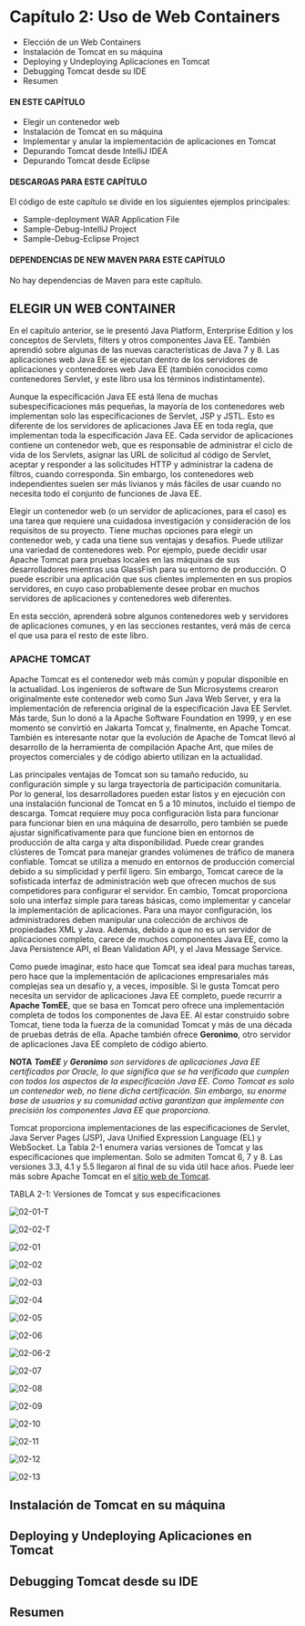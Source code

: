 # Capítulo 2: Uso de Web Containers

* Elección de un Web Containers
* Instalación de Tomcat en su máquina
* Deploying y Undeploying Aplicaciones en Tomcat
* Debugging Tomcat desde su IDE
* Resumen 

#### EN ESTE CAPÍTULO

* Elegir un contenedor web
* Instalación de Tomcat en su máquina
* Implementar y anular la implementación de aplicaciones en Tomcat
* Depurando Tomcat desde IntelliJ IDEA
* Depurando Tomcat desde Eclipse

#### DESCARGAS PARA ESTE CAPÍTULO

El código de este capítulo se divide en los siguientes ejemplos principales:

* Sample-deployment WAR Application File
* Sample-Debug-IntelliJ Project
* Sample-Debug-Eclipse Project

#### DEPENDENCIAS DE NEW MAVEN PARA ESTE CAPÍTULO

No hay dependencias de Maven para este capítulo.

## ELEGIR UN WEB CONTAINER

En el capítulo anterior, se le presentó Java Platform, Enterprise Edition y los conceptos de Servlets, filters y otros componentes Java EE. También aprendió sobre algunas de las nuevas características de Java 7 y 8. Las aplicaciones web Java EE se ejecutan dentro de los servidores de aplicaciones y contenedores web Java EE (también conocidos como contenedores Servlet, y este libro usa los términos indistintamente).

Aunque la especificación Java EE está llena de muchas subespecificaciones más pequeñas, la mayoría de los contenedores web implementan solo las especificaciones de Servlet, JSP y JSTL. Esto es diferente de los servidores de aplicaciones Java EE en toda regla, que implementan toda la especificación Java EE. Cada servidor de aplicaciones contiene un contenedor web, que es responsable de administrar el ciclo de vida de los Servlets, asignar las URL de solicitud al código de Servlet, aceptar y responder a las solicitudes HTTP y administrar la cadena de filtros, cuando corresponda. Sin embargo, los contenedores web independientes suelen ser más livianos y más fáciles de usar cuando no necesita todo el conjunto de funciones de Java EE.

Elegir un contenedor web (o un servidor de aplicaciones, para el caso) es una tarea que requiere una cuidadosa investigación y consideración de los requisitos de su proyecto. Tiene muchas opciones para elegir un contenedor web, y cada una tiene sus ventajas y desafíos. Puede utilizar una variedad de contenedores web. Por ejemplo, puede decidir usar Apache Tomcat para pruebas locales en las máquinas de sus desarrolladores mientras usa GlassFish para su entorno de producción. O puede escribir una aplicación que sus clientes implementen en sus propios servidores, en cuyo caso probablemente desee probar en muchos servidores de aplicaciones y contenedores web diferentes.

En esta sección, aprenderá sobre algunos contenedores web y servidores de aplicaciones comunes, y en las secciones restantes, verá más de cerca el que usa para el resto de este libro.

### APACHE TOMCAT

Apache Tomcat es el contenedor web más común y popular disponible en la actualidad. Los ingenieros de software de Sun Microsystems crearon originalmente este contenedor web como Sun Java Web Server, y era la implementación de referencia original de la especificación Java EE Servlet. Más tarde, Sun lo donó a la Apache Software Foundation en 1999, y en ese momento se convirtió en Jakarta Tomcat y, finalmente, en Apache Tomcat. También es interesante notar que la evolución de Apache de Tomcat llevó al desarrollo de la herramienta de compilación Apache Ant, que miles de proyectos comerciales y de código abierto utilizan en la actualidad.

Las principales ventajas de Tomcat son su tamaño reducido, su configuración simple y su larga trayectoria de participación comunitaria. Por lo general, los desarrolladores pueden estar listos y en ejecución con una instalación funcional de Tomcat en 5 a 10 minutos, incluido el tiempo de descarga. Tomcat requiere muy poca configuración lista para funcionar para funcionar bien en una máquina de desarrollo, pero también se puede ajustar significativamente para que funcione bien en entornos de producción de alta carga y alta disponibilidad. Puede crear grandes clústeres de Tomcat para manejar grandes volúmenes de tráfico de manera confiable. Tomcat se utiliza a menudo en entornos de producción comercial debido a su simplicidad y perfil ligero. Sin embargo, Tomcat carece de la sofisticada interfaz de administración web que ofrecen muchos de sus competidores para configurar el servidor. En cambio, Tomcat proporciona solo una interfaz simple para tareas básicas, como implementar y cancelar la implementación de aplicaciones. Para una mayor configuración, los administradores deben manipular una colección de archivos de propiedades XML y Java. Además, debido a que no es un servidor de aplicaciones completo, carece de muchos componentes Java EE, como la Java Persistence API, el Bean Validation API, y el Java Message Service.

Como puede imaginar, esto hace que Tomcat sea ideal para muchas tareas, pero hace que la implementación de aplicaciones empresariales más complejas sea un desafío y, a veces, imposible. Si le gusta Tomcat pero necesita un servidor de aplicaciones Java EE completo, puede recurrir a **Apache TomEE**, que se basa en Tomcat pero ofrece una implementación completa de todos los componentes de Java EE. Al estar construido sobre Tomcat, tiene toda la fuerza de la comunidad Tomcat y más de una década de pruebas detrás de ella. Apache también ofrece **Geronimo**, otro servidor de aplicaciones Java EE completo de código abierto.

**NOTA** ***TomEE** y **Geronimo** son servidores de aplicaciones Java EE certificados por Oracle, lo que significa que se ha verificado que cumplen con todos los aspectos de la especificación Java EE. Como Tomcat es solo un contenedor web, no tiene dicha certificación. Sin embargo, su enorme base de usuarios y su comunidad activa garantizan que implemente con precisión los componentes Java EE que proporciona*.

Tomcat proporciona implementaciones de las especificaciones de Servlet, Java Server Pages (JSP), Java Unified Expression Language (EL) y WebSocket. La Tabla 2-1 enumera varias versiones de Tomcat y las especificaciones que implementan. Solo se admiten Tomcat 6, 7 y 8. Las versiones 3.3, 4.1 y 5.5 llegaron al final de su vida útil hace años. Puede leer más sobre Apache Tomcat en el [sitio web de Tomcat](http://tomcat.apache.org/).

TABLA 2-1: Versiones de Tomcat y sus especificaciones

![02-01-T](images/02-01-T.png)

![02-02-T](images/02-02-T.png)

![02-01](images/02-01.png)

![02-02](images/02-02.png)

![02-03](images/02-03.png)

![02-04](images/02-04.png)

![02-05](images/02-05.png)

![02-06](images/02-06.png)

![02-06-2](images/02-06-2.png)

![02-07](images/02-07.png)

![02-08](images/02-08.png)

![02-09](images/02-09.png)

![02-10](images/02-10.png)

![02-11](images/02-11.png)

![02-12](images/02-12.png)

![02-13](images/02-13.png)



## Instalación de Tomcat en su máquina
## Deploying y Undeploying Aplicaciones en Tomcat
## Debugging Tomcat desde su IDE
## Resumen 
